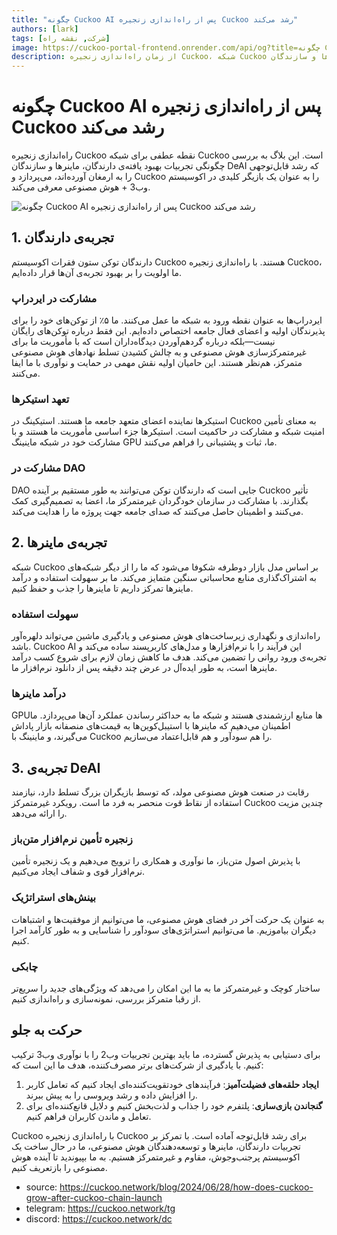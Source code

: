 ```yaml
---
title: "چگونه Cuckoo AI پس از راه‌اندازی زنجیره Cuckoo رشد می‌کند"
authors: [lark]
tags: [شرکت, نقشه راه]
image: https://cuckoo-portal-frontend.onrender.com/api/og?title=چگونه Cuckoo AI پس از راه‌اندازی زنجیره Cuckoo رشد می‌کند
description: از زمان راه‌اندازی زنجیره Cuckoo، شبکه Cuckoo رشد قابل‌توجهی را تجربه کرده است. این بلاگ به بررسی تجربیات بهبود یافته‌ی دارندگان، ماینرها و سازندگان DeAI که این تحول را به پیش می‌برند، می‌پردازد.
---
```


# چگونه Cuckoo AI پس از راه‌اندازی زنجیره Cuckoo رشد می‌کند

راه‌اندازی زنجیره Cuckoo نقطه عطفی برای شبکه Cuckoo است. این بلاگ به بررسی چگونگی تجربیات بهبود یافته‌ی دارندگان، ماینرها و سازندگان DeAI که رشد قابل‌توجهی را به ارمغان آورده‌اند، می‌پردازد و Cuckoo را به عنوان یک بازیگر کلیدی در اکوسیستم وب3 + هوش مصنوعی معرفی می‌کند.

![چگونه Cuckoo AI پس از راه‌اندازی زنجیره Cuckoo رشد می‌کند](https://cuckoo-network.b-cdn.net/how-does-cuckoo-grow-after-cuckoo-chain-launch.webp "چگونه Cuckoo AI پس از راه‌اندازی زنجیره Cuckoo رشد می‌کند")

## 1. تجربه‌ی دارندگان

دارندگان توکن ستون فقرات اکوسیستم Cuckoo هستند. با راه‌اندازی زنجیره Cuckoo، ما اولویت را بر بهبود تجربه‌ی آن‌ها قرار داده‌ایم.

### مشارکت در ایردراپ

ایردراپ‌ها به عنوان نقطه ورود به شبکه ما عمل می‌کنند. ما ۵٪ از توکن‌های خود را برای پذیرندگان اولیه و اعضای فعال جامعه اختصاص داده‌ایم. این فقط درباره توکن‌های رایگان نیست—بلکه درباره گردهم‌آوردن دیدگاه‌داران است که با مأموریت ما برای غیرمتمرکزسازی هوش مصنوعی و به چالش کشیدن تسلط نهادهای هوش مصنوعی متمرکز، هم‌نظر هستند. این حامیان اولیه نقش مهمی در حمایت و نوآوری با ما ایفا می‌کنند.

### تعهد استیکرها

استیکرها نماینده اعضای متعهد جامعه ما هستند. استیکینگ در Cuckoo به معنای تأمین امنیت شبکه و مشارکت در حاکمیت است. استیکرها جزء اساسی مأموریت ما هستند و با مشارکت خود در شبکه ماینینگ GPU ما، ثبات و پشتیبانی را فراهم می‌کنند.

### مشارکت در DAO

DAO جایی است که دارندگان توکن می‌توانند به طور مستقیم بر آینده Cuckoo تأثیر بگذارند. با مشارکت در سازمان خودگردان غیرمتمرکز ما، اعضا به تصمیم‌گیری کمک می‌کنند و اطمینان حاصل می‌کنند که صدای جامعه جهت پروژه ما را هدایت می‌کند.

## 2. تجربه‌ی ماینرها

شبکه Cuckoo بر اساس مدل بازار دوطرفه شکوفا می‌شود که ما را از دیگر شبکه‌های به اشتراک‌گذاری منابع محاسباتی سنگین متمایز می‌کند. ما بر سهولت استفاده و درآمد ماینرها تمرکز داریم تا ماینرها را جذب و حفظ کنیم.

### سهولت استفاده

راه‌اندازی و نگهداری زیرساخت‌های هوش مصنوعی و یادگیری ماشین می‌تواند دلهره‌آور باشد. Cuckoo AI این فرآیند را با نرم‌افزارها و مدل‌های کاربرپسند ساده می‌کند و تجربه‌ی ورود روانی را تضمین می‌کند. هدف ما کاهش زمان لازم برای شروع کسب درآمد ماینرها است، به طور ایده‌آل در عرض چند دقیقه پس از دانلود نرم‌افزار ما.

### درآمد ماینرها

GPUها منابع ارزشمندی هستند و شبکه ما به حداکثر رساندن عملکرد آن‌ها می‌پردازد. ما اطمینان می‌دهیم که ماینرها با استیبل‌کوین‌ها به قیمت‌های منصفانه بازار پاداش می‌گیرند، و ماینینگ با Cuckoo را هم سودآور و هم قابل‌اعتماد می‌سازیم.

## 3. تجربه‌ی DeAI

رقابت در صنعت هوش مصنوعی مولد، که توسط بازیگران بزرگ تسلط دارد، نیازمند استفاده از نقاط قوت منحصر به فرد ما است. رویکرد غیرمتمرکز Cuckoo چندین مزیت را ارائه می‌دهد.

### زنجیره تأمین نرم‌افزار متن‌باز

با پذیرش اصول متن‌باز، ما نوآوری و همکاری را ترویج می‌دهیم و یک زنجیره تأمین نرم‌افزار قوی و شفاف ایجاد می‌کنیم.

### بینش‌های استراتژیک

به عنوان یک حرکت آخر در فضای هوش مصنوعی، ما می‌توانیم از موفقیت‌ها و اشتباهات دیگران بیاموزیم. ما می‌توانیم استراتژی‌های سودآور را شناسایی و به طور کارآمد اجرا کنیم.

### چابکی

ساختار کوچک و غیرمتمرکز ما به ما این امکان را می‌دهد که ویژگی‌های جدید را سریع‌تر از رقبا متمرکز بررسی، نمونه‌سازی و راه‌اندازی کنیم.

## حرکت به جلو

برای دستیابی به پذیرش گسترده، ما باید بهترین تجربیات وب2 را با نوآوری وب3 ترکیب کنیم. با یادگیری از شرکت‌های برتر مصرف‌کننده، هدف ما این است که:

1. **ایجاد حلقه‌های فضیلت‌آمیز**: فرآیندهای خودتقویت‌کننده‌ای ایجاد کنیم که تعامل کاربر را افزایش داده و رشد ویروسی را به پیش ببرند.
2. **گنجاندن بازی‌سازی**: پلتفرم خود را جذاب و لذت‌بخش کنیم و دلایل قانع‌کننده‌ای برای تعامل و ماندن کاربران فراهم کنیم.

Cuckoo با راه‌اندازی زنجیره Cuckoo برای رشد قابل‌توجه آماده است. با تمرکز بر تجربیات دارندگان، ماینرها و توسعه‌دهندگان هوش مصنوعی، ما در حال ساخت یک اکوسیستم پرجنب‌وجوش، مقاوم و غیرمتمرکز هستیم. به ما بپیوندید تا آینده هوش مصنوعی را بازتعریف کنیم.

- source: https://cuckoo.network/blog/2024/06/28/how-does-cuckoo-grow-after-cuckoo-chain-launch
- telegram: https://cuckoo.network/tg
- discord: https://cuckoo.network/dc
